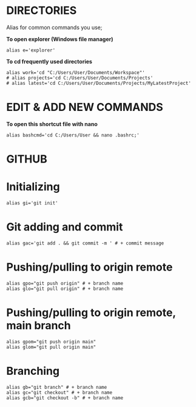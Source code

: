 # DIRECTORIES
Alias for common commands you use;

**To open explorer (Windows file manager)**
```
alias e='explorer'
```

**To cd frequently used directories**
```
alias work='cd "C:/Users/User/Documents/Workspace"'
# alias projects='cd C:/Users/User/Documents/Projects'
# alias latest='cd C:/Users/User/Documents/Projects/MyLatestProject'
```

# EDIT & ADD NEW COMMANDS
**To open this shortcut file with nano**
```
alias bashcmd='cd C:/Users/User && nano .bashrc;'
```

# GITHUB
# Initializing
```
alias gi='git init'
```

# Git adding and commit
```
alias gac='git add . && git commit -m ' # + commit message
```

# Pushing/pulling to origin remote
```
alias gpo="git push origin" # + branch name
alias glo="git pull origin" # + branch name
```

# Pushing/pulling to origin remote, main branch
```
alias gpom="git push origin main"
alias glom="git pull origin main"
```

# Branching
```
alias gb="git branch" # + branch name
alias gc="git checkout" # + branch name
alias gcb="git checkout -b" # + branch name
```

